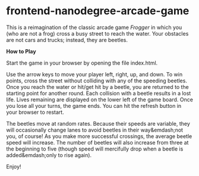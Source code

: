 frontend-nanodegree-arcade-game
===============================

This is a reimagination of the classic arcade game *Frogger* in which you (who
are not a frog) cross a busy street to reach the water.  Your obstacles are not
cars and trucks; instead, they are beetles.

**How to Play**

Start the game in your browser by opening the file index.html.

Use the arrow keys to move your player left, right, up, and down.  To win points,
cross the street without colliding with any of the speeding beetles.  Once you
reach the water or hit/get hit by a beetle, you are returned to the starting
point for another round.  Each collision with a beetle results in a lost life.
Lives remaining are displayed on the lower left of the game board.  Once you
lose all your turns, the game ends.  You can hit the refresh button in your
browser to restart.

The beetles move at random rates.  Because their speeds are variable, they
will occasionally change lanes to avoid beetles in their way&emdash;not you, of
course! As you make more successful crossings, the average beetle speed will
increase.  The number of beetles will also increase from three at the beginning
to five (though speed will mercifully drop when a beetle is added&emdash;only
to rise again).

Enjoy!
